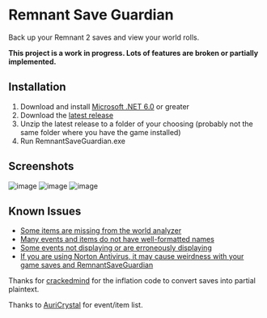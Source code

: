 # Remnant Save Guardian
Back up your Remnant 2 saves and view your world rolls.

**This project is a work in progress. Lots of features are broken or partially implemented.**

## Installation
1. Download and install [Microsoft .NET 6.0](https://dotnet.microsoft.com/en-us/download) or greater
2. Download the [latest release](https://github.com/Razzmatazzz/RemnantSaveGuardian/releases/latest/download/RemnantSaveGuardian.zip)
3. Unzip the latest release to a folder of your choosing (probably not the same folder where you have the game installed)
4. Run RemnantSaveGuardian.exe

## Screenshots
![image](https://github.com/Razzmatazzz/RemnantSaveGuardian/assets/35779878/cc428b0b-7573-4128-a2ae-02ef25ebda36)
![image](https://github.com/Razzmatazzz/RemnantSaveGuardian/assets/35779878/48fc0eae-fc87-47be-bea3-89af08f102a6)
![image](https://github.com/Razzmatazzz/RemnantSaveGuardian/assets/35779878/45d46b50-f3d2-4341-847e-ae3dd4f6df2c)

## Known Issues
- [Some items are missing from the world analyzer](https://github.com/Razzmatazzz/RemnantSaveGuardian/issues/43)
- [Many events and items do not have well-formatted names](https://github.com/Razzmatazzz/RemnantSaveGuardian/issues/45)
- [Some events not displaying or are erroneously displaying](https://github.com/Razzmatazzz/RemnantSaveGuardian/issues/44)
- [If you are using Norton Antivirus, it may cause weirdness with your game saves and RemnantSaveGuardian](https://github.com/Razzmatazzz/RemnantSaveGuardian/issues/70)

Thanks for [crackedmind](https://github.com/crackedmind) for the inflation code to convert saves into partial plaintext. 

Thanks to [AuriCrystal](https://github.com/Auricrystal) for event/item list.
